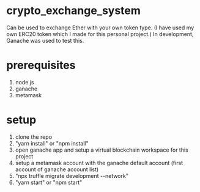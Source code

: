 # crypto_exchange_system
Can be used to exchange Ether with your own token type. (I have used my own ERC20 token which I made for this personal project.) In development, Ganache was used to test this.

# prerequisites
1. node.js
2. ganache
3. metamask

# setup
1. clone the repo
2. "yarn install" or "npm install"
3. open ganache app and setup a virtual blockchain workspace for this project
4. setup a metamask account with the ganache default account (first account of ganache account list)
5. "npx truffle migrate development --network"
6. "yarn start" or "npm start"
